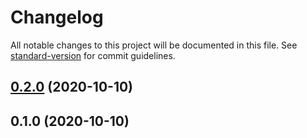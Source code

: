 # Changelog

All notable changes to this project will be documented in this file. See [standard-version](https://github.com/conventional-changelog/standard-version) for commit guidelines.

## [0.2.0](https://github.com/dharmik0810/friend-list/compare/v0.1.0...v0.2.0) (2020-10-10)

## 0.1.0 (2020-10-10)
